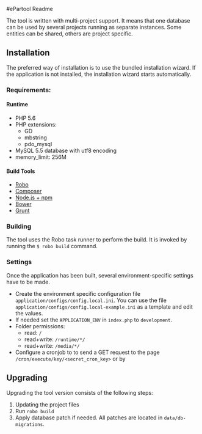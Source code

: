 #ePartool Readme

The tool is written with multi-project support. It means that one database can be used by several projects running
as separate instances. Some entities can be shared, others are project specific.

## Installation

The preferred way of installation is to use the bundled installation wizard. If the application is not installed,
the installation wizard starts automatically.

### Requirements:

#### Runtime
* PHP 5.6
* PHP extensions:
    * GD
    * mbstring
    * pdo_mysql
* MySQL 5.5 database with utf8 encoding
* memory_limit: 256M

#### Build Tools
* [Robo](http://robo.li/)
* [Composer](https://getcomposer.org/)
* [Node.js + npm](http://nodejs.org/)
* [Bower](http://bower.io/)
* [Grunt](http://gruntjs.com/)

### Building

The tool uses the Robo task runner to perform the build. It is invoked by running the `$ robo build` command.

### Settings
Once the application has been built, several environment-specific settings have to be made.

* Create the environment specific configuration file `application/configs/config.local.ini`.
You can use the file `application/configs/config.local-example.ini` as a template and edit the values.
* If needed set the `APPLICATION_ENV` in `index.php` to `development`.
* Folder permissions:
    + read: `/`
    + read+write: `/runtime/*/`
    + read+write: `/media/*/`
* Configure a cronjob to to send a GET request to the page `/cron/execute/key/<secret_cron_key>` or by

## Upgrading

Upgrading the tool version consists of the following steps:
1. Updating the project files
2. Run `robo build`
3. Apply database patch if needed. All patches are located in `data/db-migrations`.
